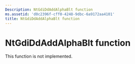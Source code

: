 ```yaml
---
Description: NtGdiDdAddAlphaBlt function
ms.assetid: 'd0c2396f-cff0-4248-9dbc-6a9172aa4101'
title: NtGdiDdAddAlphaBlt function
---
```


# NtGdiDdAddAlphaBlt function

This function is not implemented.

 

 



